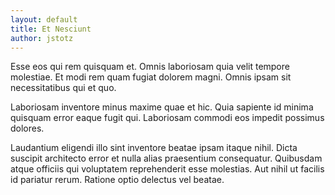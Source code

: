```yaml
---
layout: default
title: Et Nesciunt
author: jstotz
---
```


Esse eos qui rem quisquam et. Omnis laboriosam quia velit tempore molestiae. Et modi rem quam fugiat dolorem magni. Omnis ipsam sit necessitatibus qui et quo.

Laboriosam inventore minus maxime quae et hic. Quia sapiente id minima quisquam error eaque fugit qui. Laboriosam commodi eos impedit possimus dolores.

Laudantium eligendi illo sint inventore beatae ipsam itaque nihil. Dicta suscipit architecto error et nulla alias praesentium consequatur. Quibusdam atque officiis qui voluptatem reprehenderit esse molestias. Aut nihil ut facilis id pariatur rerum. Ratione optio delectus vel beatae.
